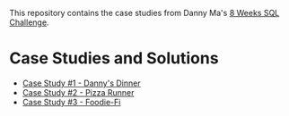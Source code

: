 This repository contains the case studies from Danny Ma's [8 Weeks SQL Challenge](https://8weeksqlchallenge.com/).

# Case Studies and Solutions
- [Case Study #1 - Danny's Dinner]()
- [Case Study #2 - Pizza Runner]()
- [Case Study #3 - Foodie-Fi]()
